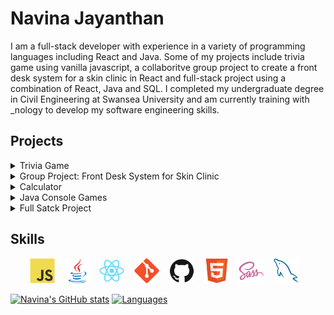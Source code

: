 # Navina Jayanthan

I am a full-stack developer with experience in a variety of programming languages including React and Java. Some of my projects include trivia game using vanilla javascript, a collaboritve group project to create a front desk system for a skin clinic in React and full-stack project using a combination of React, Java and SQL. I completed my undergraduate degree in Civil Engineering at Swansea University and am currently training with _nology to develop my software engineering skills. 

## Projects
<details>
  <summary>Trivia Game</summary>   
  <br>
  A classic trivia game built using HTML, SCSS and vanilla JavaScript. The game utilises JavaScript to make it more interactive by indicating whether a selected answer is right or wrong as well as the question progress and score count.
</details>

<details>
  <summary>Group Project: Front Desk System for Skin Clinic</summary>
  <br>
  A collaborative project completed alongside the other trainees at _nology, which involved creating a front desk and stock system for a skin clinic. We used HTML, SASS & React for the frontend and Firebase authentication for a login system. The components/pages are unit tested using React Testing Library. We utilised Scrum to complete this project, in 4 day sprints across 2 weeks.
</details>

<details>
  <summary>Calculator</summary>
  <br>
  A web application for a calculator using vanilla JS, HTML and SCSS. The calculator has fairly basic functionality and can complete the following operations: add, subtract, multiply and divide. 
</details>

<details>
  <summary>Java Console Games</summary>
  <br>
  The card game Snap and the game Hangman created using Java, that utilises the console for the user interface.
</details>

<details>
  <summary>Full Satck Project</summary>
  <br>
  A full stack web application that uses React for the front-end, SQL to create and store the database and Java and SpringBoot to make the API that interacts with the database and the front-end.
</details>


## Skills
<p align="center">
  <img height="40" src="https://raw.githubusercontent.com/devicons/devicon/master/icons/javascript/javascript-original.svg">&nbsp;&nbsp;&nbsp;
  <img height="40" src="https://raw.githubusercontent.com/devicons/devicon/master/icons/java/java-original.svg">&nbsp;&nbsp;&nbsp;
  <img height="40" src="https://raw.githubusercontent.com/devicons/devicon/master/icons/react/react-original.svg">&nbsp;&nbsp;&nbsp;
  <img height="40" src="https://raw.githubusercontent.com/devicons/devicon/master/icons/git/git-original.svg">&nbsp;&nbsp;&nbsp;
  <img height="40" src="https://raw.githubusercontent.com/devicons/devicon/master/icons/github/github-original.svg">&nbsp;&nbsp;&nbsp;
  <img height="40" src="https://raw.githubusercontent.com/devicons/devicon/master/icons/html5/html5-original.svg">&nbsp;&nbsp;&nbsp;
  <img height="40" src="https://raw.githubusercontent.com/devicons/devicon/master/icons/sass/sass-original.svg">&nbsp;&nbsp;&nbsp;
  <img height="40" src="https://raw.githubusercontent.com/devicons/devicon/master/icons/mysql/mysql-original.svg">&nbsp;&nbsp;&nbsp;
</p>

[![Navina's GitHub stats](https://github-readme-stats.vercel.app/api?username=navina321)](https://github.com/navina321/github-readme-stats)
[![Languages](https://github-readme-stats.vercel.app/api/top-langs/?username=navina321&layout=compact)](https://github.com/navina321/github-readme-stats)



<!--
**navina321/navina321** is a ✨ _special_ ✨ repository because its `README.md` (this file) appears on your GitHub profile.

Here are some ideas to get you started:

- 🔭 I’m currently working on ...
- 🌱 I’m currently learning ...
- 👯 I’m looking to collaborate on ...
- 🤔 I’m looking for help with ...
- 💬 Ask me about ...
- 📫 How to reach me: ...
- 😄 Pronouns: ...
- ⚡ Fun fact: ...
-->
